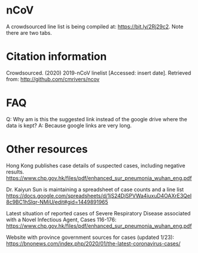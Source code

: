 # nCoV

A crowdsourced line list is being compiled at: https://bit.ly/2Rj29c2. Note there are two tabs.

# Citation information

Crowdsourced. (2020) 2019-nCoV linelist [Accessed: insert date]. Retrieved from: http://github.com/cmrivers/ncov

# FAQ 

Q: Why am is this the suggested link instead of the google drive where the data is kept?
A: Because google links are very long.

# Other resources

Hong Kong publishes case details of suspected cases, including negative results.
https://www.chp.gov.hk/files/pdf/enhanced_sur_pneumonia_wuhan_eng.pdf

Dr. Kaiyun Sun is maintaining a spreadsheet of case counts and a line list
https://docs.google.com/spreadsheets/d/1jS24DjSPVWa4iuxuD4OAXrE3QeI8c9BC1hSlqr-NMiU/edit#gid=1449891965

Latest situation of reported cases of Severe Respiratory Disease associated with a Novel Infectious Agent, Cases 116-176:
https://www.chp.gov.hk/files/pdf/enhanced_sur_pneumonia_wuhan_eng.pdf

Website with province government sources for cases (updated 1/23): 
https://bnonews.com/index.php/2020/01/the-latest-coronavirus-cases/
